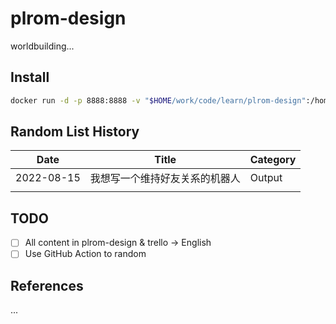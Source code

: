 # plrom-design

worldbuilding...

## Install

```bash
docker run -d -p 8888:8888 -v "$HOME/work/code/learn/plrom-design":/home/jovyan/work --name jupyterhub jupyter/datascience-notebook:6b49f3337709
```

## Random List History

| Date | Title | Category |
| ---- | ----------- | -------- |
| 2022-08-15 | 我想写一个维持好友关系的机器人 | Output |
| | |

## TODO

- [ ] All content in plrom-design & trello -> English
- [ ] Use GitHub Action to random

## References

...
